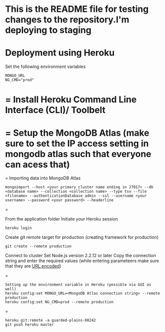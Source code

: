 
This is the README file for testing changes to the repository.I'm deploying to staging
=======
Deployment using Heroku
=======

Set the following environment variables
~~~
MONGO_URL
NG_CMD="prod"
~~~
=
Install Heroku Command Line Interface (CLI)/ Toolbelt 
=

=
Setup the MongoDB Atlas (make sure to set the IP access setting in mongodb atlas such that everyone can acess that)
=

=
Importing data into MongoDB Atlas
~~~
mongoimport --host <your primary cluster name ending in 27017> --db <database name> --collection <collection name> --type tsv --file <filename> --authenticationDatabase admin --ssl --username <your username> --password <your password> --headerline
~~~
=

From the application folder
Initiate your Heroku session
~~~
heroku login
~~~


Create git remote target for production (creating framework for production)
~~~
git create --remote production
~~~

Connect to cluster 
Set Node.js version 2.2.12 or later
Copy the connection string and enter the required values (while entering parameteers make sure that they are [URL encoded](https://docs.atlas.mongodb.com/troubleshoot-connection/#special-characters-in-connection-string-password))

=
~~~
Setting up the environment variable in Heroku (possible via GUI as well)
heroku config:set MONGO_URL=<MongoDB Atlas connection string> --remote production
heroku config:set NG_CMD=prod --remote production
~~~
=

~~~
heroku git:remote -a guarded-plains-08242
git push heroku master
~~~









